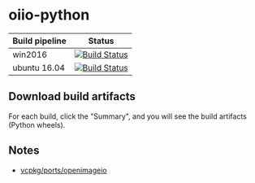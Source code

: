 # oiio-python

| Build pipeline | Status |
| ------------- | ------------- |
| win2016 | [![Build Status](https://fredrikaverpil.visualstudio.com/oiio-python/_apis/build/status/oiio-python-win2016?branchName=master)](https://fredrikaverpil.visualstudio.com/oiio-python/_build/latest?definitionId=5?branchName=master) |
| ubuntu 16.04 | [![Build Status](https://fredrikaverpil.visualstudio.com/oiio-python/_apis/build/status/oiio-python-ubuntu16.04?branchName=master)](https://fredrikaverpil.visualstudio.com/oiio-python/_build/latest?definitionId=6?branchName=master) |

## Download build artifacts

For each build, click the "Summary", and you will see the build artifacts (Python wheels).

## Notes

- [vcpkg/ports/openimageio](https://github.com/Microsoft/vcpkg/tree/master/ports/openimageio)
